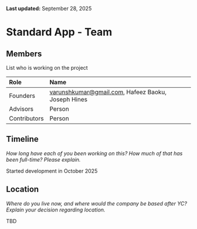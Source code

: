 **Last updated:** September 28, 2025

# Standard App - Team

## Members

List who is working on the project

| Role | Name |
| :---- | :---- |
| Founders | [varunshkumar@gmail.com](mailto:varunshkumar@gmail.com), Hafeez Baoku, Joseph Hines |
| Advisors | Person |
| Contributors | Person |

## Timeline

*How long have each of you been working on this? How much of that has been full-time? Please explain.*

Started development in October 2025

## Location

*Where do you live now, and where would the company be based after YC? Explain your decision regarding location.*

TBD

